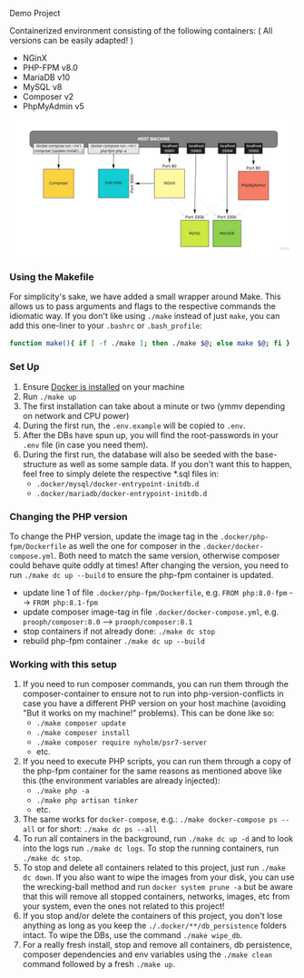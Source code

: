 Demo Project

Containerized environment consisting of the following containers:
( All versions can be easily adapted! )
- NGinX
- PHP-FPM v8.0
- MariaDB v10   
- MySQL v8   
- Composer v2
- PhpMyAdmin v5

![Container Architecture](docs/architecture.jpg)

### Using the Makefile
For simplicity's sake, we have added a small wrapper around Make. This allows us to pass arguments and flags to the 
respective commands the idiomatic way. If you don't like using `./make` instead of just `make`, you can add this 
one-liner to your `.bashrc` or `.bash_profile`:
```bash
function make(){ if [ -f ./make ]; then ./make $@; else make $@; fi }
```

### Set Up
1. Ensure [Docker is installed](https://www.docker.com/products/docker-desktop) on your machine
2. Run `./make up`
3. The first installation can take about a minute or two (ymmv depending on network and CPU power)
4. During the first run, the `.env.example` will be copied to `.env`.
5. After the DBs have spun up, you will find the root-passwords in your `.env` file (in case you need them). 
6. During the first run, the database will also be seeded with the base-structure as well as some sample data. 
   If you don't want this to happen, feel free to simply delete the respective *.sql files in:
   - `.docker/mysql/docker-entrypoint-initdb.d`
   - `.docker/mariadb/docker-entrypoint-initdb.d`
   
### Changing the PHP version
To change the PHP version, update the image tag in the `.docker/php-fpm/Dockerfile` as well the one for composer
in the `.docker/docker-compose.yml`. Both need to match the same version, otherwise composer could behave quite
oddly at times! After changing the version, you need to run `./make dc up --build` to ensure the php-fpm container
is updated.
- update line 1 of file `.docker/php-fpm/Dockerfile`, e.g. `FROM php:8.0-fpm` --> `FROM php:8.1-fpm`
- update composer image-tag in file `.docker/docker-compose.yml`, e.g. `prooph/composer:8.0` --> `prooph/composer:8.1`
- stop containers if not already done: `./make dc stop`
- rebuild php-fpm container `./make dc up --build`

### Working with this setup
1. If you need to run composer commands, you can run them through the composer-container to ensure not to run
   into php-version-conflicts in case you have a different PHP version on your host machine
   (avoiding "But it works on my machine!" problems). This can be done like so:
    - `./make composer update`
    - `./make composer install`
    - `./make composer require nyholm/psr7-server`
    - etc.
2. If you need to execute PHP scripts, you can run them through a copy of the php-fpm container for the same reasons
   as mentioned above like this (the environment variables are already injected):
    - `./make php -a`
    - `./make php artisan tinker`
    - etc.
3. The same works for `docker-compose`, e.g.: `./make docker-compose ps --all` or for short: `./make dc ps --all`
4. To run all containers in the background, run `./make dc up -d` and to look into the logs
   run `./make dc logs`. To stop the running containers, run `./make dc stop`.
5. To stop and delete all containers related to this project, just run `./make dc down`.
   If you also want to wipe the images from your disk, you can use the wrecking-ball method
   and run `docker system prune -a` but be aware that this will remove all stopped containers,
   networks, images, etc from your system, even the ones not related to this project!
6. If you stop and/or delete the containers of this project,
   you don't lose anything as long as you keep the `./.docker/**/db_persistence` folders intact.
   To wipe the DBs, use the command `./make wipe_db`.
7. For a really fresh install, stop and remove all containers, db persistence, composer dependencies and env variables
   using the `./make clean` command followed by a fresh `./make up`.
